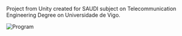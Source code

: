 Project from Unity created for SAUDI subject on Telecommunication Engineering Degree on Universidade de Vigo.




![Program]([https://github.com/avelunatica/MetaXperience/blob/main/output.gif])
